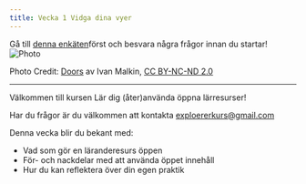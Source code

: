 ```yaml
---
title: Vecka 1 Vidga dina vyer
---
```


Gå till [denna enkäten][4]först och besvara några frågor innan du startar!
![Photo][1]

Photo Credit: [Doors][2] av Ivan Malkin, [CC BY-NC-ND 2.0][3]


----------




Välkommen till kursen Lär dig (åter)använda öppna lärresurser! 

Har du frågor är du välkommen att kontakta exploererkurs@gmail.com



Denna vecka blir du bekant med:

 - Vad som gör en läranderesurs öppen 
 - För- och nackdelar med att använda öppet innehåll  
 - Hur du kan reflektera över din egen praktik 

  [1]: http://s23.postimg.org/4ke4o980r/5201616336_54c5754b3c.jpg
  [2]: https://www.flickr.com/photos/newjon/5201616336/
  [3]: https://creativecommons.org/licenses/by-nc-nd/2.0/
  [4]: https://docs.google.com/forms/d/e/1FAIpQLSfLKBzlvoL2c_vJhk2qnB6CRSoOLRDc8KS2qpZw5hfTafkfuw/viewform?c=0&w=1
